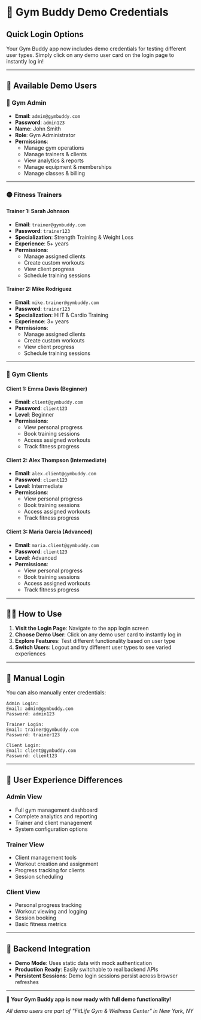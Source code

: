 # 🚀 Gym Buddy Demo Credentials

## Quick Login Options

Your Gym Buddy app now includes demo credentials for testing different user types. Simply click on any demo user card on the login page to instantly log in!

---

## 👤 Available Demo Users

### 🔴 **Gym Admin**
- **Email**: `admin@gymbuddy.com`
- **Password**: `admin123`
- **Name**: John Smith
- **Role**: Gym Administrator
- **Permissions**: 
  - Manage gym operations
  - Manage trainers & clients
  - View analytics & reports
  - Manage equipment & memberships
  - Manage classes & billing

---

### 🟡 **Fitness Trainers**

#### Trainer 1: Sarah Johnson
- **Email**: `trainer@gymbuddy.com`
- **Password**: `trainer123`
- **Specialization**: Strength Training & Weight Loss
- **Experience**: 5+ years
- **Permissions**:
  - Manage assigned clients
  - Create custom workouts
  - View client progress
  - Schedule training sessions

#### Trainer 2: Mike Rodriguez
- **Email**: `mike.trainer@gymbuddy.com`
- **Password**: `trainer123`
- **Specialization**: HIIT & Cardio Training
- **Experience**: 3+ years
- **Permissions**:
  - Manage assigned clients
  - Create custom workouts
  - View client progress
  - Schedule training sessions

---

### 🔵 **Gym Clients**

#### Client 1: Emma Davis (Beginner)
- **Email**: `client@gymbuddy.com`
- **Password**: `client123`
- **Level**: Beginner
- **Permissions**:
  - View personal progress
  - Book training sessions
  - Access assigned workouts
  - Track fitness progress

#### Client 2: Alex Thompson (Intermediate)
- **Email**: `alex.client@gymbuddy.com`
- **Password**: `client123`
- **Level**: Intermediate
- **Permissions**:
  - View personal progress
  - Book training sessions
  - Access assigned workouts
  - Track fitness progress

#### Client 3: Maria Garcia (Advanced)
- **Email**: `maria.client@gymbuddy.com`
- **Password**: `client123`
- **Level**: Advanced
- **Permissions**:
  - View personal progress
  - Book training sessions
  - Access assigned workouts
  - Track fitness progress

---

## 🏋️‍♂️ How to Use

1. **Visit the Login Page**: Navigate to the app login screen
2. **Choose Demo User**: Click on any demo user card to instantly log in
3. **Explore Features**: Test different functionality based on user type
4. **Switch Users**: Logout and try different user types to see varied experiences

---

## 🔑 Manual Login

You can also manually enter credentials:

```
Admin Login:
Email: admin@gymbuddy.com
Password: admin123

Trainer Login:
Email: trainer@gymbuddy.com
Password: trainer123

Client Login:
Email: client@gymbuddy.com
Password: client123
```

---

## 🎯 User Experience Differences

### **Admin View**
- Full gym management dashboard
- Complete analytics and reporting
- Trainer and client management
- System configuration options

### **Trainer View**
- Client management tools
- Workout creation and assignment
- Progress tracking for clients
- Session scheduling

### **Client View**
- Personal progress tracking
- Workout viewing and logging
- Session booking
- Basic fitness metrics

---

## 🔄 Backend Integration

- **Demo Mode**: Uses static data with mock authentication
- **Production Ready**: Easily switchable to real backend APIs
- **Persistent Sessions**: Demo login sessions persist across browser refreshes

---

**🚀 Your Gym Buddy app is now ready with full demo functionality!**

*All demo users are part of "FitLife Gym & Wellness Center" in New York, NY*
